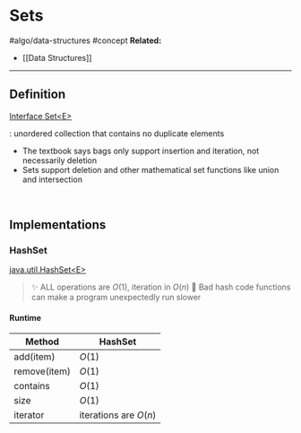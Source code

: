 # Sets
#algo/data-structures 
#concept
**Related:**
-  [[Data Structures]]

---

## Definition 
[Interface Set\<E\>](https://docs.oracle.com/javase/7/docs/api/java/util/Set.html)

: unordered collection that contains no duplicate elements

- The textbook says bags only support insertion and iteration, not necessarily deletion
- Sets support deletion and other mathematical set functions like union and intersection

<br/>

## Implementations
### HashSet
[java.util.HashSet\<E\>](https://docs.oracle.com/javase/7/docs/api/java/util/HashSet.html)

> ✨ ALL operations are $O(1)$, iteration in $O(n)$
> 📝 Bad hash code functions can make a program unexpectedly run slower

#### Runtime

| Method       | HashSet               |
| ------------ | --------------------- |
| add(item)    | $O(1)$                |
| remove(item) | $O(1)$                |
| contains     | $O(1)$                |
| size         | $O(1)$                |
| iterator     | iterations are $O(n)$ |
